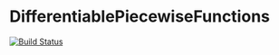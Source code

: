 # DifferentiablePiecewiseFunctions

[![Build Status](https://github.com/meggart/DifferentiablePiecewiseFunctions.jl/actions/workflows/CI.yml/badge.svg?branch=main)](https://github.com/meggart/DifferentiablePiecewiseFunctions.jl/actions/workflows/CI.yml?query=branch%3Amain)
